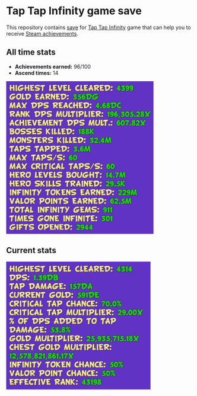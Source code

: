 # Tap Tap Infinity game save

This repository contains [save](./SAVE) for [Tap Tap Infinity](https://store.steampowered.com/app/380360/Tap_Tap_Infinity/) game that can help you to receive [Steam achievements](https://steamcommunity.com/stats/380360/achievements).

## All time stats

* **Achievements earned:** 96/100
* **Ascend times:** 14

![All time stats](./all-time-stats.png)

## Current stats

![Current stats](./current-stats.png)
